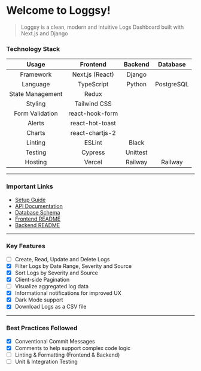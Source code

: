 # Welcome to Loggsy!

> Loggsy is a clean, modern and intuitive Logs Dashboard built with Next.js and Django

### Technology Stack

| Usage | Frontend | Backend | Database |
| :---: | :---: | :---: | :---: |
| Framework | Next.js (React) | Django |  |
| Language | TypeScript | Python | PostgreSQL |
| State Management | Redux |  |  |
| Styling | Tailwind CSS |  |  |
| Form Validation | react-hook-form |  |  |
| Alerts | react-hot-toast |  |  |
| Charts | react-chartjs-2 |  |  |
| Linting | ESLint | Black |  |
| Testing | Cypress | Unittest |  |
| Hosting | Vercel | Railway | Railway |

---

### Important Links

- [Setup Guide](./docs/SETUP.md)
- [API Documentation](./docs/API.md)
- [Database Schema](./docs/SCHEMA.md)
- [Frontend README](./client/README.md)
- [Backend README](./server/README.md)

---

### Key Features

- [ ] Create, Read, Update and Delete Logs
- [x] Filter Logs by Date Range, Severity and Source
- [x] Sort Logs by Severity and Source
- [x] Client-side Pagination
- [ ] Visualize aggregated log data
- [x] Informational notifications for improved UX
- [x] Dark Mode support
- [x] Download Logs as a CSV file

---

### Best Practices Followed

- [x] Conventional Commit Messages
- [x] Comments to help support complex code logic
- [ ] Linting & Formatting (Frontend & Backend)
- [ ] Unit & Integration Testing
